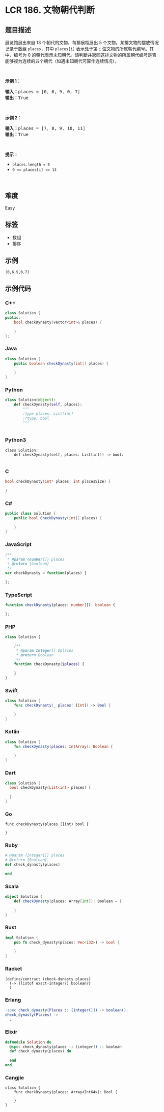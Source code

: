 # LCR 186. 文物朝代判断

## 题目描述

<p>展览馆展出来自 13 个朝代的文物，每排展柜展出 5 个文物。某排文物的摆放情况记录于数组 <code>places</code>，其中 <code>places[i]</code> 表示处于第 <code>i</code> 位文物的所属朝代编号。其中，编号为 0 的朝代表示未知朝代。请判断并返回这排文物的所属朝代编号是否能够视为连续的五个朝代（如遇未知朝代可算作连续情况）。</p>

<p>&nbsp;</p>

<p><strong>示例 1：</strong></p>

<pre>
<strong>输入：</strong>places = [0, 6, 9, 0, 7]
<strong>输出：</strong>True
</pre>

<p>&nbsp;</p>

<p><strong>示例&nbsp;2：</strong></p>

<pre>
<strong>输入：</strong>places = [7, 8, 9, 10, 11]
<strong>输出：</strong>True
</pre>

<p>&nbsp;</p>

<p><strong>提示：</strong></p>

<ul>
	<li><code>places.length = 5</code></li>
	<li><code>0 &lt;= places[i] &lt;= 13</code></li>
</ul>

<p>&nbsp;</p>


## 难度

Easy

## 标签

- 数组
- 排序

## 示例

```
[0,6,9,0,7]
```

## 示例代码

### C++

```cpp
class Solution {
public:
    bool checkDynasty(vector<int>& places) {
        
    }
};
```

### Java

```java
class Solution {
    public boolean checkDynasty(int[] places) {
        
    }
}
```

### Python

```python
class Solution(object):
    def checkDynasty(self, places):
        """
        :type places: List[int]
        :rtype: bool
        """
        
```

### Python3

```python3
class Solution:
    def checkDynasty(self, places: List[int]) -> bool:
        
```

### C

```c
bool checkDynasty(int* places, int placesSize) {
    
}
```

### C#

```csharp
public class Solution {
    public bool CheckDynasty(int[] places) {
        
    }
}
```

### JavaScript

```javascript
/**
 * @param {number[]} places
 * @return {boolean}
 */
var checkDynasty = function(places) {
    
};
```

### TypeScript

```typescript
function checkDynasty(places: number[]): boolean {
    
};
```

### PHP

```php
class Solution {

    /**
     * @param Integer[] $places
     * @return Boolean
     */
    function checkDynasty($places) {
        
    }
}
```

### Swift

```swift
class Solution {
    func checkDynasty(_ places: [Int]) -> Bool {
        
    }
}
```

### Kotlin

```kotlin
class Solution {
    fun checkDynasty(places: IntArray): Boolean {
        
    }
}
```

### Dart

```dart
class Solution {
  bool checkDynasty(List<int> places) {
    
  }
}
```

### Go

```golang
func checkDynasty(places []int) bool {
    
}
```

### Ruby

```ruby
# @param {Integer[]} places
# @return {Boolean}
def check_dynasty(places)
    
end
```

### Scala

```scala
object Solution {
    def checkDynasty(places: Array[Int]): Boolean = {
        
    }
}
```

### Rust

```rust
impl Solution {
    pub fn check_dynasty(places: Vec<i32>) -> bool {
        
    }
}
```

### Racket

```racket
(define/contract (check-dynasty places)
  (-> (listof exact-integer?) boolean?)
  )
```

### Erlang

```erlang
-spec check_dynasty(Places :: [integer()]) -> boolean().
check_dynasty(Places) ->
  .
```

### Elixir

```elixir
defmodule Solution do
  @spec check_dynasty(places :: [integer]) :: boolean
  def check_dynasty(places) do
    
  end
end
```

### Cangjie

```cangjie
class Solution {
    func checkDynasty(places: Array<Int64>): Bool {

    }
}
```

